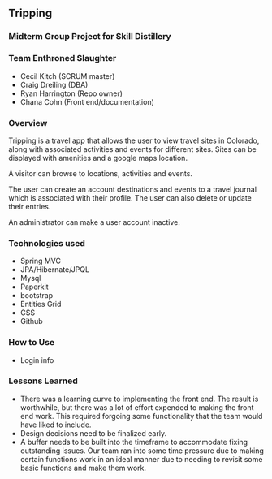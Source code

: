 ## Tripping

### Midterm Group Project for Skill Distillery

### Team Enthroned Slaughter
* Cecil Kitch (SCRUM master)
* Craig Dreiling (DBA)
* Ryan Harrington (Repo owner)
* Chana Cohn (Front end/documentation)

### Overview
Tripping is a travel app that allows the user to view travel sites in Colorado, along
with associated activities and events for different sites. Sites can be displayed with
amenities and a google maps location.

A visitor can browse to locations, activities and events.

The user can create an account destinations and events to a travel journal which
is associated with their profile. The user can also delete or update their entries.

An administrator can make a user account inactive.

### Technologies used
* Spring MVC
* JPA/Hibernate/JPQL
* Mysql
* Paperkit
* bootstrap
* Entities Grid
* CSS
* Github


### How to Use
* Login info

### Lessons Learned
* There was a learning curve to implementing the front end. The result is worthwhile,
but there was a lot of effort expended to making the front end work. This required
forgoing some functionality that the team would have liked to include.
* Design decisions need to be finalized early.
* A buffer needs to be built into the timeframe to accommodate fixing outstanding
issues. Our team ran into some time pressure due to making certain functions work in
an ideal manner due to needing to revisit some basic functions and make them work.
